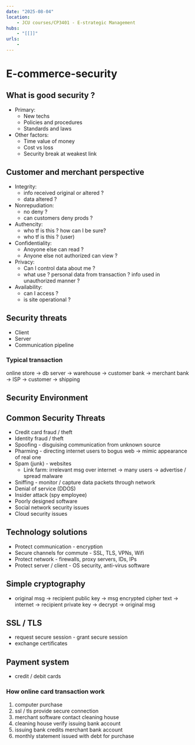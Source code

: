 ```yaml
---
date: "2025-08-04"
location: 
    - JCU courses/CP3401 - E-strategic Management
hubs: 
    - "[[]]"
urls:
    - 
---
```


# E-commerce-security
## What is good security ?
- Primary:
    + New techs 
    + Policies and procedures
    + Standards and laws
- Other factors: 
    + Time value of money
    + Cost vs loss
    + Security break at weakest link

## Customer and merchant perspective
+ Integrity: 
    + info received original or altered ?
    + data altered ?
+ Nonrepudiation:
    + no deny ?
    + can customers deny prods ?
+ Authencity: 
    + who tf is this ? how can I be sure?
    + who tf is this ? (user)
+ Confidentiality: 
    + Anoyone else can read ?
    + Anyone else not authorized can view ?
+ Privacy:
    + Can I control data about me ?
    + what use ? personal data from transaction ? info used in unauthorized manner ?
+ Availability:
    + can I access ?
    + is site operational ?

## Security threats
+ Client
+ Server
+ Communication pipeline
### Typical transaction
online store -> db server -> warehouse -> customer bank -> merchant bank -> ISP -> customer -> shipping

## Security Environment

## Common Security Threats
+ Credit card fraud / theft
+ Identity fraud / theft
+ Spoofing - disguising communication from unknown source
+ Pharming - directing internet users to bogus web -> mimic appearance of real one
+ Spam (junk) - websites
    - Link farm: irrelevant msg over internet -> many users -> advertise / spread malware
+ Sniffing - monitor / capture data packets through network
+ Denial of service (DDOS)
+ Insider attack (spy employee)
+ Poorly designed software
+ Social network security issues
+ Cloud security issues

## Technology solutions
+ Protect communication - encryption
+ Secure channels for commute - SSL, TLS, VPNs, Wifi
+ Protect network - firewalls, proxy servers, IDs, IPs
+ Protect server / client - OS security, anti-virus software

## Simple cryptography
+ original msg -> recipient public key -> msg encrypted cipher text -> internet -> recipient private key -> decrypt -> original msg

## SSL / TLS
+ request secure session - grant secure session
+ exchange certificates

## Payment system
+ credit / debit cards

### How online card transaction work
1. computer purchase
2. ssl / tls provide secure connection 
3. merchant software contact cleaning house
4. cleaning house verify issuing bank account 
5. issuing bank credits merchant bank account 
6. monthly statement issued with debt for purchase
